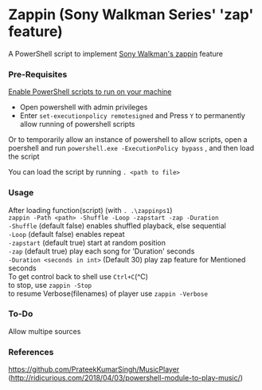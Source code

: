 # Zappin (Sony Walkman Series' 'zap' feature)

A PowerShell script to implement [Sony Walkman's zappin](http://docs.esupport.sony.com/portable/NWZW262_W263_manual/eng/contents/03/01/06/06.html) feature

### Pre-Requisites
[Enable PowerShell scripts to run on your machine](https://docs.microsoft.com/en-us/powershell/module/microsoft.powershell.security/set-executionpolicy?view=powershell-6)
- Open powershell with admin privileges
- Enter `set-executionpolicy remotesigned` and Press `Y` to permanently allow running of powershell scripts

Or to temporarily allow an instance of powershell to allow scripts, open a poershell and run `powershell.exe -ExecutionPolicy bypass` , and then load the script

You can load the script by running `. <path to file>`

### Usage
After loading function(script) (with `. .\zappinps1`)  
`zappin -Path <path> -Shuffle -Loop -zapstart -zap -Duration`  
`-Shuffle` (default false) enables shuffled playback, else sequential  
`-Loop` (default false) enables repeat  
`-zapstart` (default true) start at random position  
`-zap` (default true) play each song for 'Duration' seconds  
`-Duration <seconds in int>` (Default 30) play zap feature for Mentioned seconds  
To get control back to shell use `Ctrl+C`(^C)  
to stop, use `zappin -Stop`  
to resume Verbose(filenames) of player use `zappin -Verbose`

### To-Do
Allow multipe sources

### References
https://github.com/PrateekKumarSingh/MusicPlayer (http://ridicurious.com/2018/04/03/powershell-module-to-play-music/)
